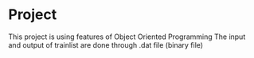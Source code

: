 # Project
This project is using features of Object Oriented Programming 
The input and output of trainlist are done through .dat file (binary file) 
